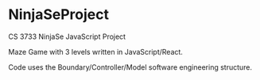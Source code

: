 # NinjaSeProject
CS 3733 NinjaSe JavaScript Project

Maze Game with 3 levels written in JavaScript/React.

Code uses the Boundary/Controller/Model software engineering structure.
